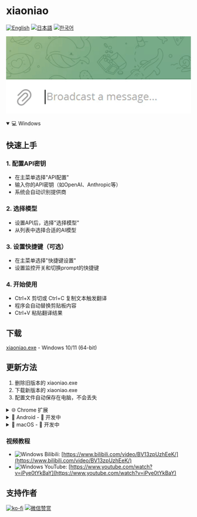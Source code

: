 # xiaoniao

[![English](https://img.shields.io/badge/lang-English-blue)](README.md)
[![日本語](https://img.shields.io/badge/lang-日本語-red)](README_JP.md)
[![한국어](https://img.shields.io/badge/lang-한국어-green)](README_KR.md)

![Demo](windows/assets/demo.gif)

<details open>
<summary>💻 Windows</summary>

## 快速上手

### 1. 配置API密钥

- 在主菜单选择"API配置"
- 输入你的API密钥（如OpenAI、Anthropic等）
- 系统会自动识别提供商

### 2. 选择模型

- 设置API后，选择"选择模型"
- 从列表中选择合适的AI模型

### 3. 设置快捷键（可选）

- 在主菜单选择"快捷键设置"
- 设置监控开关和切换prompt的快捷键

### 4. 开始使用

- Ctrl+X 剪切或 Ctrl+C 复制文本触发翻译
- 程序会自动替换剪贴板内容
- Ctrl+V 粘贴翻译结果

## 下载

[xiaoniao.exe](https://github.com/kaminoguo/xiaoniao/releases/latest) - Windows 10/11 (64-bit)

## 更新方法

1. 删除旧版本的 xiaoniao.exe
2. 下载新版本的 xiaoniao.exe
3. 配置文件自动保存在电脑，不会丢失

</details>

<details>
<summary>🌐 Chrome 扩展</summary>

## 快速上手

### 1. 安装扩展

- 从 Chrome 应用商店安装（即将推出）
- 或手动加载：打开 `chrome://extensions`，启用开发者模式，加载 `chrome/` 文件夹

### 2. 配置翻译模式

- 在弹窗中选择翻译模式
- Built-in AI：免费、隐私、本地运行（Gemini Nano）
- Gemini API：输入你的 API 密钥以获得更高准确度
- 免费试用：使用我们提供的礼物密钥（限量）

### 3. 设置翻译风格（可选）

- 在弹窗中点击"翻译风格"
- 从预设中选择或创建自定义风格
- 示例："翻译成网络聊天日语，使用颜文字"

### 4. 开始使用

- 复制任意文字（Ctrl+C）
- 扩展自动翻译并更新剪贴板
- 在任何地方粘贴（Ctrl+V）

## 下载

Chrome 应用商店：即将推出 | [源代码](https://github.com/kaminoguo/xiaoniao/tree/main/chrome)

## 浏览器要求

Chrome 127+ (Built-in AI 模式需要)

</details>

<details>
<summary>📱 Android - 🚧 开发中</summary>

敬请期待更新！

</details>

<details>
<summary>🍎 macOS - 🚧 开发中</summary>

敬请期待更新！

</details>

### 视频教程

- ![Windows](https://img.shields.io/badge/Windows-0078D4?logo=windows&logoColor=white) Bilibili: [https://www.bilibili.com/video/BV13zpUzhEeK/](https://www.bilibili.com/video/BV13zpUzhEeK/)
- ![Windows](https://img.shields.io/badge/Windows-0078D4?logo=windows&logoColor=white) YouTube: [https://www.youtube.com/watch?v=iPye0tYkBaY](https://www.youtube.com/watch?v=iPye0tYkBaY)

## 支持作者

[![ko-fi](https://ko-fi.com/img/githubbutton_sm.svg)](https://ko-fi.com/gogogod)
[![微信赞赏](https://img.shields.io/badge/WeChat-Pay-09B83E?logo=wechat)](windows/assets/wechat-pay.jpg)

